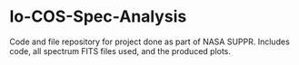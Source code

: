 # Io-COS-Spec-Analysis
Code and file repository for project done as part of NASA SUPPR. Includes code, all spectrum FITS files used, and the produced plots.

